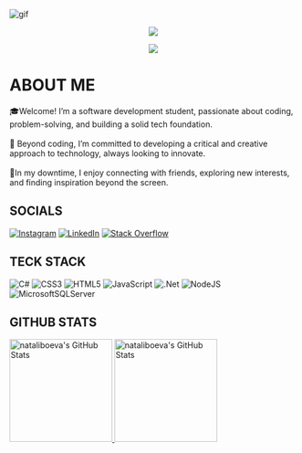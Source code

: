 ![gif](https://github.com/user-attachments/assets/10ad3ecf-e298-46cd-ab9c-f613be590f88)

<p align="center">
     <img src="https://readme-typing-svg.herokuapp.com?font=&center=true&width=380&height=45&lines=Nice+to+meet+you!" />
 
</p>
<p align="center">
  <img src="https://badges.pufler.dev/visits/{nataliboeva}/{nataliboeva}"/>
</p>

# ABOUT ME
🎓Welcome! I’m a software development student, passionate about coding, problem-solving, and building a solid tech foundation.<br><br>🎯 Beyond coding, I’m committed to developing a critical and creative approach to technology, always looking to innovate.<br><br>💎In my downtime, I enjoy connecting with friends, exploring new interests, and finding inspiration beyond the screen.

## SOCIALS
[![Instagram](https://img.shields.io/badge/Instagram-%23E4405F.svg?logo=Instagram&logoColor=white)](https://instagram.com/nataliboevaa) [![LinkedIn](https://img.shields.io/badge/LinkedIn-%230077B5.svg?logo=linkedin&logoColor=white)](https://linkedin.com/in/natali-boeva-8b0a762b8) [![Stack Overflow](https://img.shields.io/badge/-Stackoverflow-FE7A16?logo=stack-overflow&logoColor=white)](https://stackoverflow.com/users/28110766) 

## TECK STACK
![C#](https://img.shields.io/badge/c%23-%23239120.svg?style=flat&logo=csharp&logoColor=white) ![CSS3](https://img.shields.io/badge/css3-%231572B6.svg?style=flat&logo=css3&logoColor=white) ![HTML5](https://img.shields.io/badge/html5-%23E34F26.svg?style=flat&logo=html5&logoColor=white) ![JavaScript](https://img.shields.io/badge/javascript-%23323330.svg?style=flat&logo=javascript&logoColor=%23F7DF1E) ![.Net](https://img.shields.io/badge/.NET-5C2D91?style=flat&logo=.net&logoColor=white) ![NodeJS](https://img.shields.io/badge/node.js-6DA55F?style=flat&logo=node.js&logoColor=white) ![MicrosoftSQLServer](https://img.shields.io/badge/Microsoft%20SQL%20Server-CC2927?style=flat&logo=microsoft%20sql%20server&logoColor=white)

## GITHUB STATS
<a href="https://awesome-github-stats.azurewebsites.net/index.html??cardType=level&theme=jolly&showIcons=false&preferLogin=false&Background=371D51"> <img alt="nataliboeva's GitHub Stats" height="180em" src="https://awesome-github-stats.azurewebsites.net/user-stats/nataliboeva?cardType=level&theme=jolly&showIcons=false&preferLogin=false&Background=371D51" /> </a>
<img height="180em" src="https://github-readme-stats.vercel.app/api/top-langs/?username=nataliboeva&theme=jolly&show_icons=true&hide_border=false&layout=compact&bg_color=371d51&text_font=Inter&title_font=Inter" alt="nataliboeva's GitHub Stats" />

